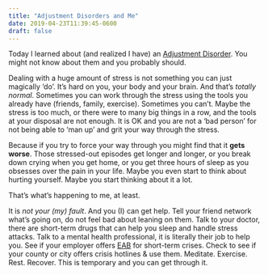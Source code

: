 ```yaml
---
title: "Adjustment Disorders and Me"
date: 2019-04-23T11:39:45-0600
draft: false
---
```


Today I learned about (and realized I have) an [Adjustment Disorder](https://www.mayoclinic.org/diseases-conditions/adjustment-disorders/symptoms-causes/syc-20355224). You might not know about them and you probably should.

Dealing with a huge amount of stress is not something you can just magically ‘do’. It’s hard on you, your body and your brain. And that’s _totally normal_. Sometimes you can work through the stress using the tools you already have (friends, family, exercise). Sometimes you can’t. Maybe the stress is too much, or there were to many big things in a row, and the tools at your disposal are not enough. It is OK and you are not a ‘bad person’ for not being able to ‘man up’ and grit your way through the stress.

Because if you try to force your way through you might find that it **gets worse**. Those stressed-out episodes get longer and longer, or you break down crying when you get home, or you get three hours of sleep as you obsesses over the pain in your life. Maybe you even start to think about hurting yourself. Maybe you start thinking about it a lot.

That’s what’s happening to me, at least.

It is _not your (my) fault_. And you (I) can get help. Tell your friend network what’s going on, do not feel bad about leaning on them. Talk to your doctor, there are short-term drugs that can help you sleep and handle stress attacks. Talk to a mental health professional, it is literally their job to help you. See if your employer offers [EAB](https://en.wikipedia.org/wiki/Employee_assistance_program) for short-term crises. Check to see if your county or city offers crisis hotlines & use them. Meditate. Exercise. Rest. Recover. This is temporary and you can get through it.


